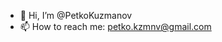 - 👋 Hi, I’m @PetkoKuzmanov
- 📫 How to reach me: petko.kzmnv@gmail.com

<!---
PetkoKuzmanov/PetkoKuzmanov is a ✨ special ✨ repository because its `README.md` (this file) appears on your GitHub profile.
You can click the Preview link to take a look at your changes.
--->
